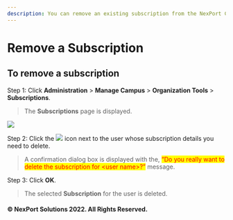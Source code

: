 ```yaml
---
description: You can remove an existing subscription from the NexPort Campus.
---
```


# Remove a Subscription

## **To remove a subscription**

Step 1:  Click **Administration** > **Manage Campus** > **Organization Tools** > **Subscriptions**.

> The **Subscriptions** page is displayed.

![](https://www.nexportcampus.com/Content/Guides/aweb/Content/Resources/Images/OT\_Subscriptions/Subscription\_Delete\_550x170.png)

Step 2:  Click the ![](https://www.nexportcampus.com/Content/Guides/aweb/Content/Resources/Images/Common\_Screens\_Icons/Delete.png) icon next to the user whose subscription details you need to delete.

> A confirmation dialog box is displayed with the, <mark style="color:red;background-color:yellow;">“Do you really want to delete the subscription for \<user name>?”</mark> message.

Step 3:  Click **OK**.

> The selected **Subscription** for the user is deleted.

#### © NexPort Solutions 2022. All Rights Reserved.

